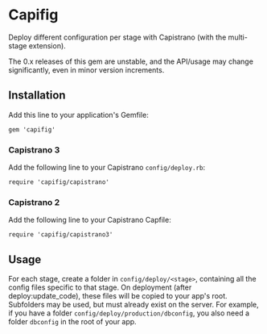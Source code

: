 # Capifig

Deploy different configuration per stage with Capistrano (with the multi-stage extension).

The 0.x releases of this gem are unstable, and the API/usage may change significantly, even in minor version
increments.

## Installation

Add this line to your application's Gemfile:

    gem 'capifig'

### Capistrano 3

Add the following line to your Capistrano `config/deploy.rb`:

    require 'capifig/capistrano'

### Capistrano 2

Add the following line to your Capistrano Capfile:

    require 'capifig/capistrano3'

## Usage

For each stage, create a folder in `config/deploy/<stage>`, containing all the config files specific to that
stage. On deployment (after deploy:update_code), these files will be copied to your app's root. Subfolders may be used,
but must already exist on the server. For example, if you have a folder `config/deploy/production/dbconfig`, you
also need a folder `dbconfig` in the root of your app.
